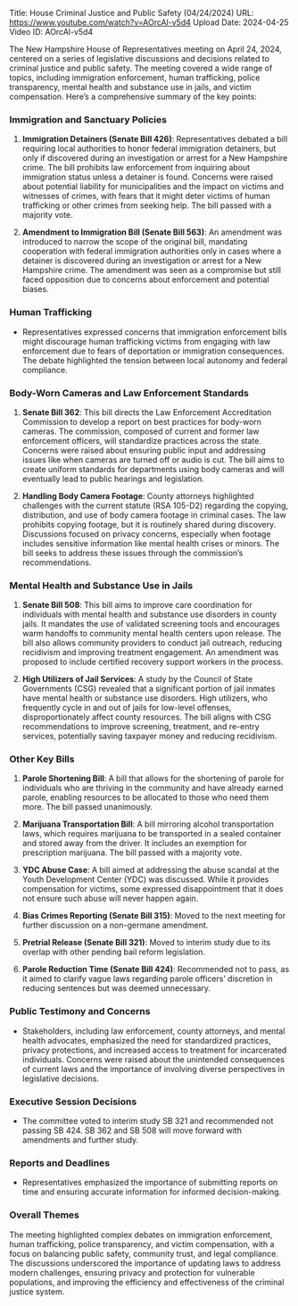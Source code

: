 Title: House Criminal Justice and Public Safety (04/24/2024)
URL: https://www.youtube.com/watch?v=AOrcAl-v5d4
Upload Date: 2024-04-25
Video ID: AOrcAl-v5d4

The New Hampshire House of Representatives meeting on April 24, 2024, centered on a series of legislative discussions and decisions related to criminal justice and public safety. The meeting covered a wide range of topics, including immigration enforcement, human trafficking, police transparency, mental health and substance use in jails, and victim compensation. Here’s a comprehensive summary of the key points:

### **Immigration and Sanctuary Policies**
1. **Immigration Detainers (Senate Bill 426)**: Representatives debated a bill requiring local authorities to honor federal immigration detainers, but only if discovered during an investigation or arrest for a New Hampshire crime. The bill prohibits law enforcement from inquiring about immigration status unless a detainer is found. Concerns were raised about potential liability for municipalities and the impact on victims and witnesses of crimes, with fears that it might deter victims of human trafficking or other crimes from seeking help. The bill passed with a majority vote.
   
2. **Amendment to Immigration Bill (Senate Bill 563)**: An amendment was introduced to narrow the scope of the original bill, mandating cooperation with federal immigration authorities only in cases where a detainer is discovered during an investigation or arrest for a New Hampshire crime. The amendment was seen as a compromise but still faced opposition due to concerns about enforcement and potential biases.

### **Human Trafficking**
- Representatives expressed concerns that immigration enforcement bills might discourage human trafficking victims from engaging with law enforcement due to fears of deportation or immigration consequences. The debate highlighted the tension between local autonomy and federal compliance.

### **Body-Worn Cameras and Law Enforcement Standards**
1. **Senate Bill 362**: This bill directs the Law Enforcement Accreditation Commission to develop a report on best practices for body-worn cameras. The commission, composed of current and former law enforcement officers, will standardize practices across the state. Concerns were raised about ensuring public input and addressing issues like when cameras are turned off or audio is cut. The bill aims to create uniform standards for departments using body cameras and will eventually lead to public hearings and legislation.

2. **Handling Body Camera Footage**: County attorneys highlighted challenges with the current statute (RSA 105-D2) regarding the copying, distribution, and use of body camera footage in criminal cases. The law prohibits copying footage, but it is routinely shared during discovery. Discussions focused on privacy concerns, especially when footage includes sensitive information like mental health crises or minors. The bill seeks to address these issues through the commission’s recommendations.

### **Mental Health and Substance Use in Jails**
1. **Senate Bill 508**: This bill aims to improve care coordination for individuals with mental health and substance use disorders in county jails. It mandates the use of validated screening tools and encourages warm handoffs to community mental health centers upon release. The bill also allows community providers to conduct jail outreach, reducing recidivism and improving treatment engagement. An amendment was proposed to include certified recovery support workers in the process.

2. **High Utilizers of Jail Services**: A study by the Council of State Governments (CSG) revealed that a significant portion of jail inmates have mental health or substance use disorders. High utilizers, who frequently cycle in and out of jails for low-level offenses, disproportionately affect county resources. The bill aligns with CSG recommendations to improve screening, treatment, and re-entry services, potentially saving taxpayer money and reducing recidivism.

### **Other Key Bills**
1. **Parole Shortening Bill**: A bill that allows for the shortening of parole for individuals who are thriving in the community and have already earned parole, enabling resources to be allocated to those who need them more. The bill passed unanimously.

2. **Marijuana Transportation Bill**: A bill mirroring alcohol transportation laws, which requires marijuana to be transported in a sealed container and stored away from the driver. It includes an exemption for prescription marijuana. The bill passed with a majority vote.

3. **YDC Abuse Case**: A bill aimed at addressing the abuse scandal at the Youth Development Center (YDC) was discussed. While it provides compensation for victims, some expressed disappointment that it does not ensure such abuse will never happen again.

4. **Bias Crimes Reporting (Senate Bill 315)**: Moved to the next meeting for further discussion on a non-germane amendment.

5. **Pretrial Release (Senate Bill 321)**: Moved to interim study due to its overlap with other pending bail reform legislation.

6. **Parole Reduction Time (Senate Bill 424)**: Recommended not to pass, as it aimed to clarify vague laws regarding parole officers’ discretion in reducing sentences but was deemed unnecessary.

### **Public Testimony and Concerns**
- Stakeholders, including law enforcement, county attorneys, and mental health advocates, emphasized the need for standardized practices, privacy protections, and increased access to treatment for incarcerated individuals. Concerns were raised about the unintended consequences of current laws and the importance of involving diverse perspectives in legislative decisions.

### **Executive Session Decisions**
- The committee voted to interim study SB 321 and recommended not passing SB 424. SB 362 and SB 508 will move forward with amendments and further study.

### **Reports and Deadlines**
- Representatives emphasized the importance of submitting reports on time and ensuring accurate information for informed decision-making.

### **Overall Themes**
The meeting highlighted complex debates on immigration enforcement, human trafficking, police transparency, and victim compensation, with a focus on balancing public safety, community trust, and legal compliance. The discussions underscored the importance of updating laws to address modern challenges, ensuring privacy and protection for vulnerable populations, and improving the efficiency and effectiveness of the criminal justice system.